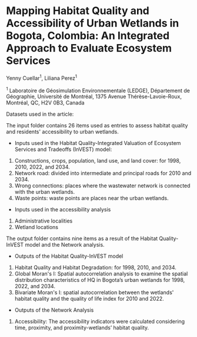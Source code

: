 # Mapping Habitat Quality and Accessibility of Urban Wetlands in Bogota, Colombia: An Integrated Approach to Evaluate Ecosystem Services
Yenny Cuellar<sup>1</sup>, Liliana Perez<sup>1</sup>

<sup>1</sup> Laboratoire de Géosimulation Environnementale (LEDGE), Département de Géographie, Université de Montréal, 1375 Avenue Thérèse-Lavoie-Roux, Montréal, QC, H2V 0B3, Canada

Datasets used in the article:

The input folder contains 26 items used as entries to assess habitat quality and residents' accessibility to urban wetlands.

* Inputs used in the Habitat Quality-Integrated Valuation of Ecosystem Services and Tradeoffs (InVEST) model:

1) Constructions, crops, population, land use, and land cover: for 1998, 2010, 2022, and 2034.
2) Network road: divided into intermediate and principal roads for 2010 and 2034.
3) Wrong connections: places where the wastewater network is connected with the urban wetlands.
4) Waste points: waste points are places near the urban wetlands.

* Inputs used in the accessibility analysis
1) Administrative localities
2) Wetland locations

The output folder contains nine items as a result of the Habitat Quality-InVEST model and the Network analysis.

* Outputs of the Habitat Quality-InVEST model
1) Habitat Quality and Habitat Degradation: for 1998, 2010, and 2034.
2) Global Moran's I: Spatial autocorrelation analysis to examine the spatial distribution characteristics of HQ in Bogota’s urban wetlands for 1998, 2022, and 2034.
3) Bivariate Moran's I: spatial autocorrelation between the wetlands' habitat quality and the quality of life index for 2010 and 2022.

* Outputs of the Network Analysis
1) Accessibility: The accessibility indicators were calculated considering time, proximity, and proximity-wetlands’ habitat quality.


